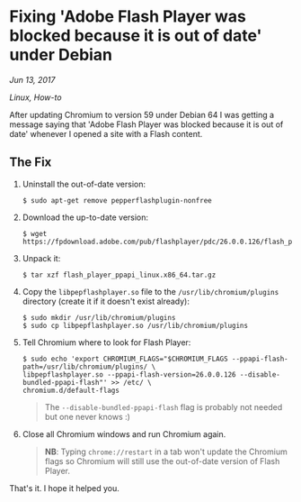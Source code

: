# Fixing 'Adobe Flash Player was blocked because it is out of date' under Debian

*Jun 13, 2017*

*Linux, How-to*

After updating Chromium to version 59 under Debian 64 I was getting a message
saying that 'Adobe Flash Player was blocked because it is out of date' whenever
I opened a site with a Flash content.

## The Fix

1. Uninstall the out-of-date version:

    ```
    $ sudo apt-get remove pepperflashplugin-nonfree
    ```

2. Download the up-to-date version:

    ```
    $ wget https://fpdownload.adobe.com/pub/flashplayer/pdc/26.0.0.126/flash_player_ppapi_linux.x86_64.tar.gz
    ```

3. Unpack it:

    ```
    $ tar xzf flash_player_ppapi_linux.x86_64.tar.gz
    ```

4. Copy the `libpepflashplayer.so` file to the `/usr/lib/chromium/plugins`
   directory (create it if it doesn't exist already):   

    ```
    $ sudo mkdir /usr/lib/chromium/plugins
    $ sudo cp libpepflashplayer.so /usr/lib/chromium/plugins
    ```

5. Tell Chromium where to look for Flash Player:

    ```
    $ sudo echo 'export CHROMIUM_FLAGS="$CHROMIUM_FLAGS --ppapi-flash-path=/usr/lib/chromium/plugins/ \ 
    libpepflashplayer.so --ppapi-flash-version=26.0.0.126 --disable-bundled-ppapi-flash"' >> /etc/ \
    chromium.d/default-flags
    ```
    
    > The `--disable-bundled-ppapi-flash` flag is probably not needed but one
      never knows :)
    
6. Close all Chromium windows and run Chromium again.
    
    > **NB**: Typing `chrome://restart` in a tab won't update the Chromium flags
      so Chromium will still use the out-of-date version of Flash Player.
   
That's it. I hope it helped you.

